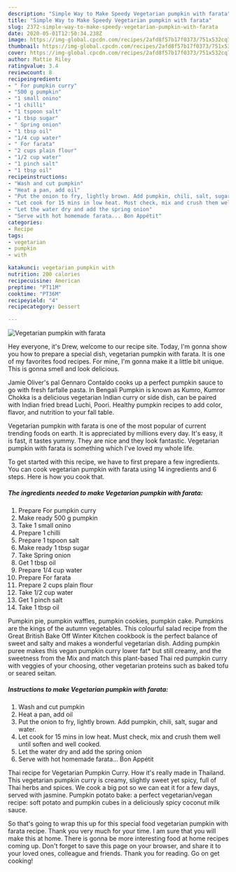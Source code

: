 ```yaml
---
description: "Simple Way to Make Speedy Vegetarian pumpkin with farata"
title: "Simple Way to Make Speedy Vegetarian pumpkin with farata"
slug: 2372-simple-way-to-make-speedy-vegetarian-pumpkin-with-farata
date: 2020-05-01T12:50:34.238Z
image: https://img-global.cpcdn.com/recipes/2afd8f57b17f0373/751x532cq70/vegetarian-pumpkin-with-farata-recipe-main-photo.jpg
thumbnail: https://img-global.cpcdn.com/recipes/2afd8f57b17f0373/751x532cq70/vegetarian-pumpkin-with-farata-recipe-main-photo.jpg
cover: https://img-global.cpcdn.com/recipes/2afd8f57b17f0373/751x532cq70/vegetarian-pumpkin-with-farata-recipe-main-photo.jpg
author: Mattie Riley
ratingvalue: 3.4
reviewcount: 8
recipeingredient:
- " For pumpkin curry"
- "500 g pumpkin"
- "1 small onino"
- "1 chilli"
- "1 tspoon salt"
- "1 tbsp sugar"
- " Spring onion"
- "1 tbsp oil"
- "1/4 cup water"
- " For farata"
- "2 cups plain flour"
- "1/2 cup water"
- "1 pinch salt"
- "1 tbsp oil"
recipeinstructions:
- "Wash and cut pumpkin"
- "Heat a pan, add oil"
- "Put the onion to fry, lightly brown. Add pumpkin, chili, salt, sugar and water."
- "Let cook for 15 mins in low heat. Must check, mix and crush them well until soften and well cooked."
- "Let the water dry and add the spring onion"
- "Serve with hot homemade farata... Bon Appétit"
categories:
- Recipe
tags:
- vegetarian
- pumpkin
- with

katakunci: vegetarian pumpkin with 
nutrition: 200 calories
recipecuisine: American
preptime: "PT11M"
cooktime: "PT36M"
recipeyield: "4"
recipecategory: Dessert

---
```



![Vegetarian pumpkin with farata](https://img-global.cpcdn.com/recipes/2afd8f57b17f0373/751x532cq70/vegetarian-pumpkin-with-farata-recipe-main-photo.jpg)

Hey everyone, it's Drew, welcome to our recipe site. Today, I'm gonna show you how to prepare a special dish, vegetarian pumpkin with farata. It is one of my favorites food recipes. For mine, I'm gonna make it a little bit unique. This is gonna smell and look delicious.

Jamie Oliver&#39;s pal Gennaro Contaldo cooks up a perfect pumpkin sauce to go with fresh farfalle pasta. In Bengali Pumpkin is known as Kumro, Kumror Chokka is a delicious vegetarian Indian curry or side dish, can be paired with Indian fried bread Luchi, Poori. Healthy pumpkin recipes to add color, flavor, and nutrition to your fall table.

Vegetarian pumpkin with farata is one of the most popular of current trending foods on earth. It is appreciated by millions every day. It's easy, it is fast, it tastes yummy. They are nice and they look fantastic. Vegetarian pumpkin with farata is something which I've loved my whole life.


To get started with this recipe, we have to first prepare a few ingredients. You can cook vegetarian pumpkin with farata using 14 ingredients and 6 steps. Here is how you cook that.

<!--inarticleads1-->

##### The ingredients needed to make Vegetarian pumpkin with farata:

1. Prepare  For pumpkin curry
1. Make ready 500 g pumpkin
1. Take 1 small onino
1. Prepare 1 chilli
1. Prepare 1 tspoon salt
1. Make ready 1 tbsp sugar
1. Take  Spring onion
1. Get 1 tbsp oil
1. Prepare 1/4 cup water
1. Prepare  For farata
1. Prepare 2 cups plain flour
1. Take 1/2 cup water
1. Get 1 pinch salt
1. Take 1 tbsp oil


Pumpkin pie, pumpkin waffles, pumpkin cookies, pumpkin cake. Pumpkins are the kings of the autumn vegetables. This colourful salad recipe from the Great British Bake Off Winter Kitchen cookbook is the perfect balance of sweet and salty and makes a wonderful vegetarian dish. Adding pumpkin puree makes this vegan pumpkin curry lower fat* but still creamy, and the sweetness from the Mix and match this plant-based Thai red pumpkin curry with veggies of your choosing, other vegetarian proteins such as baked tofu or seared seitan. 

<!--inarticleads2-->

##### Instructions to make Vegetarian pumpkin with farata:

1. Wash and cut pumpkin
1. Heat a pan, add oil
1. Put the onion to fry, lightly brown. Add pumpkin, chili, salt, sugar and water.
1. Let cook for 15 mins in low heat. Must check, mix and crush them well until soften and well cooked.
1. Let the water dry and add the spring onion
1. Serve with hot homemade farata... Bon Appétit


Thai recipe for Vegetarian Pumpkin Curry. How it&#39;s really made in Thailand. This vegetarian pumpkin curry is creamy, slightly sweet yet spicy, full of Thai herbs and spices. We cook a big pot so we can eat it for a few days, served with jasmine. Pumpkin potato bake: a perfect vegetarian/vegan recipe: soft potato and pumpkin cubes in a deliciously spicy coconut milk sauce. 

So that's going to wrap this up for this special food vegetarian pumpkin with farata recipe. Thank you very much for your time. I am sure that you will make this at home. There is gonna be more interesting food at home recipes coming up. Don't forget to save this page on your browser, and share it to your loved ones, colleague and friends. Thank you for reading. Go on get cooking!
